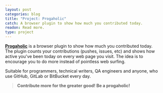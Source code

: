 ```yaml
---
layout: post
categories: blog
title: "Project: Progaholic"
catch: A browser plugin to show how much you contributed today.
readon: Read more.
type: project
---
```


**[Progaholic](https://github.com/dsavenko/progaholic)** is a browser plugin to show how much you contributed today. The plugin counts your contributions (pushes, issues, etc) and shows how active you've been today on every web page you visit. The idea is to encourage you to do more instead of pointless web surfing.

Suitable for programmers, technical writers, QA engineers and anyone, who use GitHub, GitLab or BitBucket every day. 

> **Contribute more for the greater good! Be a progaholic!**

